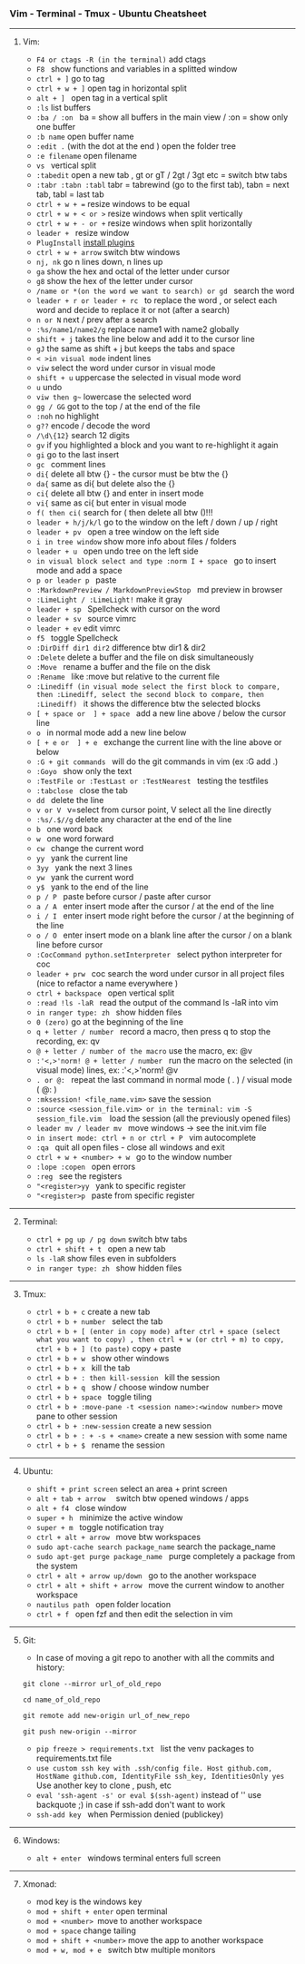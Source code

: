 ### Vim - Terminal - Tmux - Ubuntu Cheatsheet

---

1. Vim:

     * `F4 or ctags -R (in the terminal)` add ctags
     * `F8 ` show functions and variables in a splitted window
     * `ctrl + ]` go to tag
     * `ctrl + w + ]` open tag in horizontal split
     * `alt + ] ` open tag in a vertical split
     * `:ls` list buffers
     * `:ba / :on ` ba = show all buffers in the main view / :on = show only one buffer
     * `:b name` open buffer name
     * `:edit .` (with the dot at the end ) open the folder tree 
     * `:e filename` open filename
     * `vs ` vertical split
     * `:tabedit` open a new tab , gt or gT / 2gt / 3gt etc = switch btw tabs
     * `:tabr :tabn :tabl`   tabr = tabrewind (go to the first tab), tabn = next tab, tabl = last tab
     * `ctrl + w + =` resize windows to be equal 
     * `ctrl + w + < or >` resize windows when split vertically
     * `ctrl + w + - or +` resize windows when split horizontally
     * `leader + ` resize window
     * `PlugInstall` [install plugins](https://github.com/junegunn/vim-plug)
     * `ctrl + w + arrow` switch btw windows
     * `nj, nk` go n lines down, n lines up
     * `ga` show the hex and octal of the letter under cursor
     * `g8` show the hex of the letter under cursor
     * `/name or *(on the word we want to search) or gd ` search the word
     * `leader + r or leader + rc ` to replace the word , or select each word and decide to replace it or not (after a search)
     * `n or N` next / prev after a search
     * `:%s/name1/name2/g` replace name1 with name2 globally
     * `shift + j` takes the line below and add it to the cursor line
     * `gJ` the same as shift + j but keeps the tabs and space
     * `< >in visual mode` indent lines
     * `viw` select the word under cursor in visual mode
     * `shift + u` uppercase the selected in visual mode word
     * `u` undo
     * `viw then g~` lowercase the selected word 
     * `gg / GG` got to the top / at the end of the file
     * `:noh` no highlight
     * `g??` encode / decode the word
     * `/\d\{12}` search 12 digits
     * `gv` if you highlighted a block and you want to re-highlight it again
     * `gi` go to the last insert
     * `gc ` comment lines
     * `di{` delete all btw {} - the cursor must be btw the {}
     * `da{` same as di{ but delete also the {} 
     * `ci{` delete all btw {} and enter in insert mode
     * `vi{` same as ci{ but enter in visual mode
     * `f( then ci(` search for ( then delete all btw ()!!! 
     * `leader + h/j/k/l` go to the window on the left / down / up / right
     * `leader + pv ` open a tree window on the left side
     * `i in tree window` show more info about files / folders
     * `leader + u ` open undo tree on the left side
     * `in visual block select and type :norm I + space ` go to insert mode and add a space
     * `p or leader p ` paste 
     * `:MarkdownPreview / MarkdownPreviewStop ` md preview in browser
     * `:LimeLight / :LimeLight!` make it gray
     * `leader + sp ` Spellcheck with cursor on the word
     * `leader + sv ` source vimrc
     * `leader + ev` edit vimrc
     * `f5 ` toggle Spellcheck
     * `:DirDiff dir1 dir2` difference btw dir1 & dir2
     * `:Delete` delete a buffer and the file on disk simultaneously
     * `:Move ` rename a buffer and the file on the disk
     * `:Rename ` like :move but relative to the current file
     * `:Linediff (in visual mode select the first block to compare, then :Linediff, select the second block to compare, then :Linediff) ` it shows the difference btw the selected blocks 
     * `[ + space or  ] + space ` add a new line above  / below the cursor line
     * `o ` in normal mode add a new line below 
     * `[ + e or  ] + e ` exchange the current line with the line above or below
     * `:G + git commands ` will do the git commands in vim (ex :G add .)
     * `:Goyo ` show only the text
     * `:TestFile or :TestLast or :TestNearest ` testing the testfiles
     * `:tabclose ` close the tab 
     * `dd ` delete the line
     * `v or V ` v=select from cursor point, V select all the line directly  
     * `:%s/.$//g` delete any character at the end of the line 
     * `b ` one word back 
     * `w ` one word forward 
     * `cw ` change the current word
     * `yy ` yank the current line 
     * `3yy ` yank the next 3 lines 
     * `yw ` yank the current word
     * `y$ ` yank to the end of the line
     * `p / P `  paste before cursor / paste after cursor
     * `a / A ` enter insert mode after the cursor / at the end of the line
     * `i / I ` enter insert mode right before the cursor / at the beginning of the line
     * `o / O ` enter insert mode on a blank line after the cursor / on a blank line before cursor
     * `:CocCommand python.setInterpreter ` select python interpreter for coc
     * `leader + prw ` coc search the word under cursor in all project files (nice to refactor a name everywhere )
     * `ctrl + backspace ` open vertical split  
     * `:read !ls -laR ` read the output of the command ls -laR  into vim
     * `in ranger type: zh ` show hidden files
     * `0 (zero)`  go at the beginning of the line
     * `q + letter / number ` record a macro, then press q to stop the recording, ex: qv
     * `@ + letter / number of the macro` use the macro, ex: @v
     * `:'<,>'norm! @ + letter / number ` run the macro on the selected (in visual mode) lines, ex: :'<,>'norm! @v
     * `. or @: ` repeat the last command in normal mode ( . ) / visual mode ( @: )
     * `:mksession! <file_name.vim>`  save the session
     * `:source <session_file.vim> or in the terminal: vim -S session_file.vim  `load the session (all the previously opened files)
     * `leader mv / leader mv ` move windows -> see the init.vim file
     * `in insert mode: ctrl + n or ctrl + P ` vim autocomplete
     * `:qa ` quit all open files - close all windows and exit
     * `ctrl + w + <number> + w ` go to the window number
     * `:lope :copen ` open errors 
     * `:reg ` see the registers
     * `"<register>yy ` yank to specific register
     * `"<register>p ` paste from specific register

---
2. Terminal:

     * `ctrl + pg up / pg down` switch btw tabs
     * `ctrl + shift + t ` open a new tab
     * `ls -laR` show files even in subfolders
     * `in ranger type: zh ` show hidden files
---
3. Tmux:

     * `ctrl + b + c` create a new tab
     * `ctrl + b + number ` select the tab
     * `ctrl + b + [ (enter in copy mode) after ctrl + space (select what you want to copy) , then ctrl + w (or ctrl + m) to copy, ctrl + b + ] (to paste)` copy + paste
     * `ctrl + b + w ` show other windows
     * `ctrl + b + x ` kill the tab
     * `ctrl + b + : then kill-session ` kill the session
     * `ctrl + b + q ` show / choose window number
     * `ctrl + b + space ` toggle tiling 
     * `ctrl + b + :move-pane -t <session name>:<window number>`  move pane to other session
     * `ctrl + b + :new-session`  create a new session
     * `ctrl + b + : + -s + <name>` create a new session with some name
     * `ctrl + b + $ ` rename the session
---
4. Ubuntu:

     * `shift + print screen` select an area + print screen
     * `alt + tab + arrow  ` switch btw opened windows / apps
     * `alt + f4 ` close window
     * `super + h ` minimize the active window
     * `super + m ` toggle notification tray 
     * `ctrl + alt + arrow ` move btw workspaces
     * `sudo apt-cache search package_name`  search the package_name
     * `sudo apt-get purge package_name ` purge completely a package from the system
     * `ctrl + alt + arrow up/down ` go to the another workspace
     * `ctrl + alt + shift + arrow ` move the current window to another workspace
     * `nautilus path ` open folder location
     * `ctrl + f ` open fzf and then edit the selection in vim
---
5. Git:

    * In case of moving a git repo to another with all the commits and history:

    ```
    git clone --mirror url_of_old_repo

    cd name_of_old_repo

    git remote add new-origin url_of_new_repo

    git push new-origin --mirror
    ```

    *  `pip freeze > requirements.txt ` list the venv packages to requirements.txt file 
    *  `use custom ssh key with .ssh/config file. Host github.com, HostName github.com, IdentityFile ssh_key, IdentitiesOnly yes `  Use another key to clone , push, etc
    *  `eval 'ssh-agent -s' or eval $(ssh-agent)` instead of '' use backquote ;) in case if ssh-add don't want to work
    *  `ssh-add key `  when Permission denied (publickey)


---
6. Windows:

     * `alt + enter ` windows terminal enters full screen


---
7. Xmonad:

    * mod key is the windows key
    * `mod + shift + enter`  open terminal 
    * `mod + <number> `move to another workspace
    * `mod + space`  change tailing 
    * `mod + shift + <number>` move the app to another workspace
    * `mod + w, mod + e ` switch btw multiple monitors
